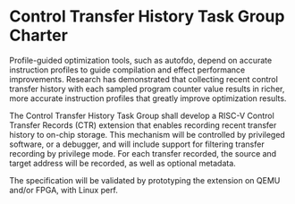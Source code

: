 # Control Transfer History Task Group Charter

Profile-guided optimization tools, such as autofdo, depend on accurate instruction profiles to guide compilation and effect performance improvements.  Research has demonstrated that collecting recent control transfer history with each sampled program counter value results in richer, more accurate instruction profiles that greatly improve optimization results.

The Control Transfer History Task Group shall develop a RISC-V Control Transfer Records (CTR) extension that enables recording recent transfer history to on-chip storage.  This mechanism will be controlled by privileged software, or a debugger, and will include support for filtering transfer recording by privilege mode.  For each transfer recorded, the source and target address will be recorded, as well as optional metadata.

The specification will be validated by prototyping the extension on QEMU and/or FPGA, with Linux perf.

